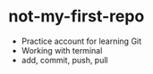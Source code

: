 # not-my-first-repo
- Practice account for learning Git
- Working with terminal
- add, commit, push, pull
